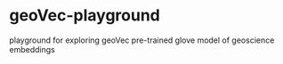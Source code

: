 # geoVec-playground
playground for exploring geoVec pre-trained glove model of geoscience embeddings
